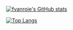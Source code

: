 [![fvanroie's GitHub stats](https://github-readme-stats.vercel.app/api?username=fvanroie&theme=vue-dark&show_icons=true)](https://github.com/fvanroie/github-readme-stats)

[![Top Langs](https://github-readme-stats.vercel.app/api/top-langs/?username=fvanroie&layout=compact&theme=vue-dark)](https://github.com/fvanroie/github-readme-stats)
